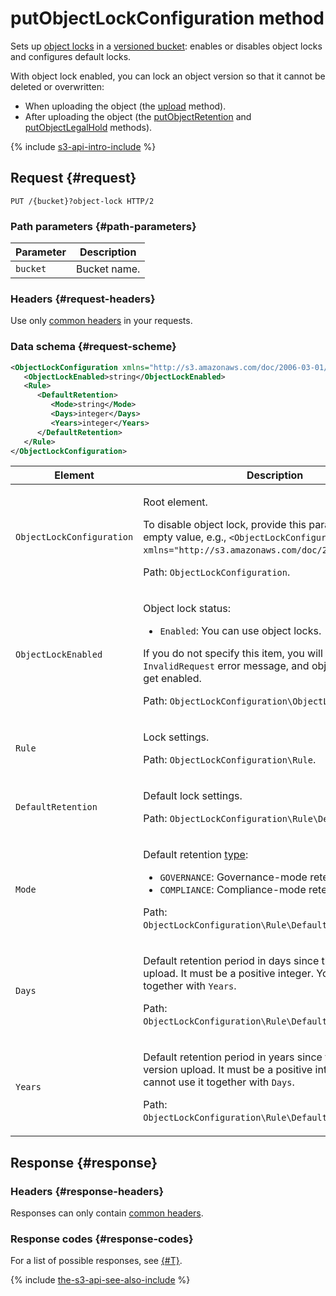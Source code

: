 # putObjectLockConfiguration method

Sets up [object locks](../../../concepts/object-lock.md) in a [versioned bucket](../../../concepts/versioning.md): enables or disables object locks and configures default locks.

With object lock enabled, you can lock an object version so that it cannot be deleted or overwritten:

* When uploading the object (the [upload](../object/upload.md) method).
* After uploading the object (the [putObjectRetention](../object/putobjectretention.md) and [putObjectLegalHold](../object/putobjectlegalhold.md) methods).

{% include [s3-api-intro-include](../../../../_includes/storage/s3-api-intro-include.md) %}

## Request {#request}

```http
PUT /{bucket}?object-lock HTTP/2
```

### Path parameters {#path-parameters}

Parameter | Description
----- | -----
`bucket` | Bucket name.


### Headers {#request-headers}
Use only [common headers](../common-request-headers.md) in your requests.


### Data schema {#request-scheme}

```xml
<ObjectLockConfiguration xmlns="http://s3.amazonaws.com/doc/2006-03-01/">
   <ObjectLockEnabled>string</ObjectLockEnabled>
   <Rule>
      <DefaultRetention>
         <Mode>string</Mode>
         <Days>integer</Days>
         <Years>integer</Years>
      </DefaultRetention>
   </Rule>
</ObjectLockConfiguration>
```

Element | Description
----- | -----
`ObjectLockConfiguration` | <p>Root element.</p><p>To disable object lock, provide this parameter with an empty value, e.g., `<ObjectLockConfiguration xmlns="http://s3.amazonaws.com/doc/2006-03-01/" />`.</p><p>Path: `ObjectLockConfiguration`.</p>
`ObjectLockEnabled` | <p>Object lock status:</p><ul><li>`Enabled`: You can use object locks.</li></ul><p>If you do not specify this item, you will get the `InvalidRequest` error message, and object lock will not get enabled.</p><p>Path: `ObjectLockConfiguration\ObjectLockEnabled`.</p>
`Rule` | <p>Lock settings.</p><p>Path: `ObjectLockConfiguration\Rule`.</p>
`DefaultRetention` | <p>Default lock settings.</p><p>Path: `ObjectLockConfiguration\Rule\DefaultRetention`.</p>
`Mode` | <p>Default retention [type](../../../concepts/object-lock.md#types):</p><ul><li>`GOVERNANCE`: Governance-mode retention.</li><li>`COMPLIANCE`: Compliance-mode retention.</li></ul><p>Path: `ObjectLockConfiguration\Rule\DefaultRetention\Mode`.</p>
`Days` | <p>Default retention period in days since the object version upload. It must be a positive integer. You cannot use it together with `Years`.</p><p>Path: `ObjectLockConfiguration\Rule\DefaultRetention\Days`.</p>
`Years` | <p>Default retention period in years since the object version upload. It must be a positive integer. You cannot use it together with `Days`.</p><p>Path: `ObjectLockConfiguration\Rule\DefaultRetention\Years`.</p>

## Response {#response}

### Headers {#response-headers}

Responses can only contain [common headers](../common-response-headers.md).

### Response codes {#response-codes}

For a list of possible responses, see [{#T}](../response-codes.md).

{% include [the-s3-api-see-also-include](../../../../_includes/storage/the-s3-api-see-also-include.md) %}